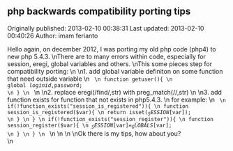 ## php backwards compatibility porting tips 
Originally published: 2013-02-10 00:38:31 
Last updated: 2013-02-10 00:40:26 
Author: imam ferianto 
 
Hello again, on december 2012, I was porting my old php code (php4) to new php 5.4.3.\nThere are to many errors within code, especially for session, eregi, global variables and others.\nThis some pieces step for compatibility porting:\n\n1. add global variable definiton on some function that need outside variable\n <code>\n   function getuser(){\n       global $loginid,$password;\n   }\n  </code>\n\n2. replace eregi(/find/,str) with preg_match(//,str)\n\n3. add function exists for function that not exists in php5.4.3.\n   for example:\n   <code>\n   if(!function_exists("session_is_registered")){\n     function session_is_registered($var){\n         return isset($_SESSION[$var]);\n     }\n   }\n   if(!function_exists("session_register")){\n     function session_register($var){\n        $_SESSION[$var]=$_GLOBALS[$var];\n     }\n   }\n   </code>\n\n\n\nOk there is my tips, how about you?  \n